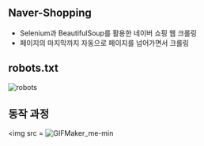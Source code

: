 ## Naver-Shopping
* Selenium과 BeautifulSoup를 활용한 네이버 쇼핑 웹 크롤링
* 페이지의 마지막까지 자동으로 페이지를 넘어가면서 크롤링

## robots.txt


![robots](https://github.com/Princess-s-recipe/Naver-Shopping/assets/57484815/ef160716-8df4-4dd1-8bfa-1aef00d15752)


## 동작 과정
<img src = ![GIFMaker_me-min](https://github.com/Princess-s-recipe/Naver-Shopping/assets/57484815/1f1c9126-0037-491f-99d8-8170d2d771b6)
>
